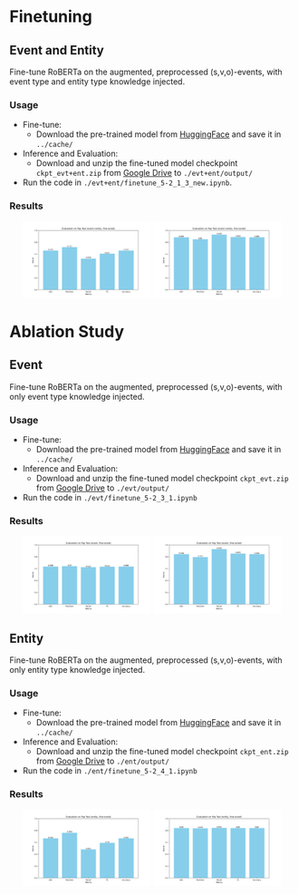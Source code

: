 # Finetuning
## Event and Entity
Fine-tune RoBERTa on the augmented, preprocessed (s,v,o)-events, with event type and entity type knowledge injected.
### Usage
- Fine-tune:
  - Download the pre-trained model from [HuggingFace](https://huggingface.co/roberta-large) and save it in `../cache/`
- Inference and Evaluation:
  - Download and unzip the fine-tuned model checkpoint `ckpt_evt+ent.zip` from [Google Drive](https://drive.google.com/drive/folders/1fQdsoY6q5EG4Dkwyj7kD8KCHctVbAkbE?usp=sharing) to `./evt+ent/output/`
- Run the code in `./evt+ent/finetune_5-2_1_3_new.ipynb`.
### Results
<div  align="center">    
<img src="./img/evt+ent/eval_scores_pap_template_evtent_ft_ckpt-921.png" width="45%"/>
<img src="./img/evt+ent/eval_scores_pep_template_evtent_ft_ckpt-921.png" width="45%"/>
</div>

# Ablation Study
## Event
Fine-tune RoBERTa on the augmented, preprocessed (s,v,o)-events, with only event type knowledge injected.
### Usage
- Fine-tune:
  - Download the pre-trained model from [HuggingFace](https://huggingface.co/roberta-large) and save it in `../cache/`
- Inference and Evaluation:
  - Download and unzip the fine-tuned model checkpoint `ckpt_evt.zip` from [Google Drive](https://drive.google.com/drive/folders/1fQdsoY6q5EG4Dkwyj7kD8KCHctVbAkbE?usp=sharing) to `./evt/output/`
- Run the code in `./evt/finetune_5-2_3_1.ipynb`
### Results
<div  align="center">    
<img src="./img/evt/eval_scores_pap_template_evt_ft_ckpt-614.png" width="45%"/>
<img src="./img/evt/eval_scores_pep_template_evt_ft_ckpt-614.png" width="45%"/>
</div>

## Entity
Fine-tune RoBERTa on the augmented, preprocessed (s,v,o)-events, with only entity type knowledge injected.
### Usage
- Fine-tune:
  - Download the pre-trained model from [HuggingFace](https://huggingface.co/roberta-large) and save it in `../cache/`
- Inference and Evaluation:
  - Download and unzip the fine-tuned model checkpoint `ckpt_ent.zip` from [Google Drive](https://drive.google.com/drive/folders/1fQdsoY6q5EG4Dkwyj7kD8KCHctVbAkbE?usp=sharing) to `./ent/output/`
- Run the code in `./ent/finetune_5-2_4_1.ipynb`
### Results
<div  align="center">    
<img src="./img/ent/eval_scores_pap_template_ent_ft_ckpt-614.png" width="45%"/>
<img src="./img/ent/eval_scores_pep_template_ent_ft_ckpt-614.png" width="45%"/>
</div>
